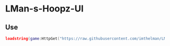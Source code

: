# LMan-s-Hoopz-UI

## Use

```lua
loadstring(game:HttpGet("https://raw.githubusercontent.com/imthelman/LMan-s-Hoopz-UI/main/Source", true))()
```
